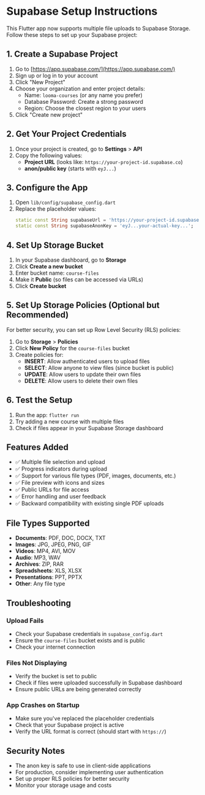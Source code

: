 # Supabase Setup Instructions

This Flutter app now supports multiple file uploads to Supabase Storage. Follow these steps to set up your Supabase project:

## 1. Create a Supabase Project

1. Go to [https://app.supabase.com/](https://app.supabase.com/)
2. Sign up or log in to your account
3. Click "New Project"
4. Choose your organization and enter project details:
   - Name: `looma-courses` (or any name you prefer)
   - Database Password: Create a strong password
   - Region: Choose the closest region to your users
5. Click "Create new project"

## 2. Get Your Project Credentials

1. Once your project is created, go to **Settings** > **API**
2. Copy the following values:
   - **Project URL** (looks like: `https://your-project-id.supabase.co`)
   - **anon/public key** (starts with `eyJ...`)

## 3. Configure the App

1. Open `lib/config/supabase_config.dart`
2. Replace the placeholder values:
   ```dart
   static const String supabaseUrl = 'https://your-project-id.supabase.co';
   static const String supabaseAnonKey = 'eyJ...your-actual-key...';
   ```

## 4. Set Up Storage Bucket

1. In your Supabase dashboard, go to **Storage**
2. Click **Create a new bucket**
3. Enter bucket name: `course-files`
4. Make it **Public** (so files can be accessed via URLs)
5. Click **Create bucket**

## 5. Set Up Storage Policies (Optional but Recommended)

For better security, you can set up Row Level Security (RLS) policies:

1. Go to **Storage** > **Policies**
2. Click **New Policy** for the `course-files` bucket
3. Create policies for:
   - **INSERT**: Allow authenticated users to upload files
   - **SELECT**: Allow anyone to view files (since bucket is public)
   - **UPDATE**: Allow users to update their own files
   - **DELETE**: Allow users to delete their own files

## 6. Test the Setup

1. Run the app: `flutter run`
2. Try adding a new course with multiple files
3. Check if files appear in your Supabase Storage dashboard

## Features Added

- ✅ Multiple file selection and upload
- ✅ Progress indicators during upload
- ✅ Support for various file types (PDF, images, documents, etc.)
- ✅ File preview with icons and sizes
- ✅ Public URLs for file access
- ✅ Error handling and user feedback
- ✅ Backward compatibility with existing single PDF uploads

## File Types Supported

- **Documents**: PDF, DOC, DOCX, TXT
- **Images**: JPG, JPEG, PNG, GIF
- **Videos**: MP4, AVI, MOV
- **Audio**: MP3, WAV
- **Archives**: ZIP, RAR
- **Spreadsheets**: XLS, XLSX
- **Presentations**: PPT, PPTX
- **Other**: Any file type

## Troubleshooting

### Upload Fails
- Check your Supabase credentials in `supabase_config.dart`
- Ensure the `course-files` bucket exists and is public
- Check your internet connection

### Files Not Displaying
- Verify the bucket is set to public
- Check if files were uploaded successfully in Supabase dashboard
- Ensure public URLs are being generated correctly

### App Crashes on Startup
- Make sure you've replaced the placeholder credentials
- Check that your Supabase project is active
- Verify the URL format is correct (should start with `https://`)

## Security Notes

- The anon key is safe to use in client-side applications
- For production, consider implementing user authentication
- Set up proper RLS policies for better security
- Monitor your storage usage and costs
